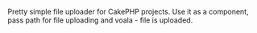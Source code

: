 Pretty simple file uploader for CakePHP projects. Use it as a component, pass path for file uploading and voala - file is uploaded.